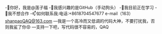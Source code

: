 -👋你好，我是@莲子福
-👀我感兴趣的是GitHub（手动狗头）
-🌱我目前正在学习
-💞我不想合作
-📫如何联系我:电话:+8618704547677 e-mail（163）shanpaoQAQ@163.com
—我是一个高冷而又低调的代码大神，不要打扰我，否则我鲨了你😡
—支持一下吧，写代码很不容易的，QAQ